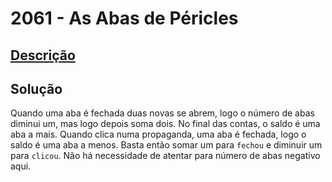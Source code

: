 # 2061 - As Abas de Péricles

## [Descrição](https://www.beecrowd.com.br/judge/pt/problems/view/2061)

## Solução

Quando uma aba é fechada duas novas se abrem, logo o número de abas diminui um, mas logo depois soma dois. No final das contas, o saldo é uma aba a mais. Quando clica numa propaganda, uma aba é fechada, logo o saldo é uma aba a menos. Basta então somar um para `fechou` e diminuir um para `clicou`. Não há necessidade de atentar para número de abas negativo aqui.